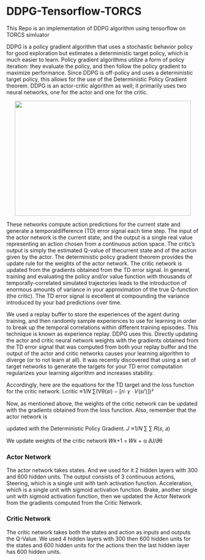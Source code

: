 # DDPG-Tensorflow-TORCS
This Repo is an implementation of DDPG algorithm using tensorflow on TORCS simluator

DDPG is a policy gradient algorithm that uses a stochastic behavior policy for good exploration but estimates a deterministic target policy, which is much easier to learn. Policy gradient algorithms utilize a form of policy iteration: they evaluate the policy, and then follow the policy gradient to maximize performance. 
Since DDPG is off-policy and uses a deterministic target policy, this allows for the use of the Deterministic Policy Gradient theorem. DDPG is an actor-critic algorithm as well; it primarily uses two neural networks, one for the actor and one for the critic. 
<p align="center">
  <img width="460" height="300" src="https://yanpanlau.github.io/img/torcs/actor-critic.png">
</p>


These networks compute action predictions for the current state and generate a temporaldifference (TD) error signal each time step. The input of the actor network is the current state, and the output is a single real value representing an action chosen from a continuous action space. The critic’s output is simply the estimated Q-value of thecurrent state and of the action given by the actor. The deterministic policy gradient theorem provides the update rule for the weights of the actor network. The critic network is updated from the gradients obtained from the TD error signal. In general, training and evaluating the policy and/or value function with thousands
of temporally-correlated simulated trajectories leads to the introduction of enormous amounts of variance in your approximation of the true Q-function (the critic). The TD error signal is excellent at compounding the variance introduced by your bad predictions over time.


We used a replay buffer to store the experiences of the agent during training, and then randomly sample experiences to use for learning in order to break up the temporal correlations within different training episodes. This technique is known as experience replay. 
DDPG uses this. Directly updating the actor and critic neural network weights with the gradients obtained from the TD error signal that was computed from both your replay buffer and the output of the actor and critic networks causes your learning algorithm to diverge (or to not learn at all). It was recently discovered that using a set of target networks to generate the targets for your TD error computation regularizes your learning algorithm and increases stability.


Accordingly, here are the equations for the TD target and the loss function for the critic network.
Lcritic ≈1/𝑁 ∑(Vθ(𝑠𝑖) − [𝑟𝑖∙ 𝛾 ∙ 𝑉(𝑠𝑖′)])²

Now, as mentioned above, the weights of the critic network can be updated with the
gradients obtained from the loss function. Also, remember that the actor network is

updated with the Deterministic Policy Gradient.
𝐽 ≈1/𝑁 ∑ ∑ 𝑅(𝑠, 𝑎)

We update weights of the critic network
𝑊𝑘+1 = 𝑊𝑘 + α 𝜕𝐽/𝜕θ


### Actor Network
The actor network takes states. And we used for it 2 hidden layers with 300 and 600 hidden units. The output consists of 3 continuous actions, Steering, which is a single unit with tanh activation function. Acceleration, which is a single unit with sigmoid activation function. Brake, another single unit with sigmoid activation function, then we updated the Actor Network from the gradients computed from the Critic Network.


### Critic Network
The critic network takes both the states and action as inputs and outputs the Q-Value. We used 4 hidden layers with 300 then 600 hidden units for the states and 600 hidden units for the actions then the last hidden layer has 600 hidden units. 



